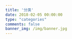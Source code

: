 ```yaml
---
title: '分类'
date: 2018-02-05 00:00:00 
type: "categories"
comments: false
banner_img: /img/banner.jpg
---
```

